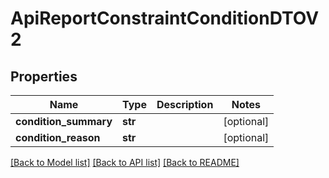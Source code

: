 # ApiReportConstraintConditionDTOV2

## Properties

| Name                  | Type    | Description | Notes      |
| --------------------- | ------- | ----------- | ---------- |
| **condition_summary** | **str** |             | [optional] |
| **condition_reason**  | **str** |             | [optional] |

[[Back to Model list]](../README.md#documentation-for-models) [[Back to API list]](../README.md#documentation-for-api-endpoints) [[Back to README]](../README.md)
